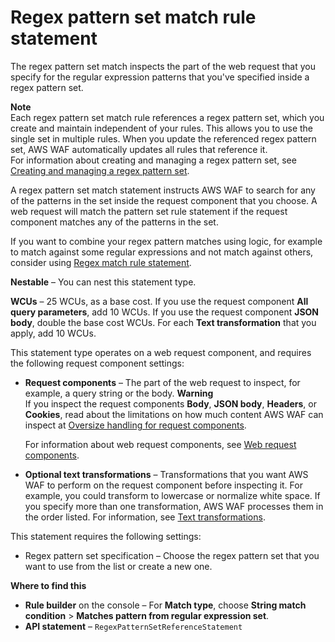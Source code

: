 # Regex pattern set match rule statement<a name="waf-rule-statement-type-regex-pattern-set-match"></a>

The regex pattern set match inspects the part of the web request that you specify for the regular expression patterns that you've specified inside a regex pattern set\.

**Note**  
Each regex pattern set match rule references a regex pattern set, which you create and maintain independent of your rules\. This allows you to use the single set in multiple rules\. When you update the referenced regex pattern set, AWS WAF automatically updates all rules that reference it\.   
For information about creating and managing a regex pattern set, see [Creating and managing a regex pattern set](waf-regex-pattern-set-managing.md)\.

A regex pattern set match statement instructs AWS WAF to search for any of the patterns in the set inside the request component that you choose\. A web request will match the pattern set rule statement if the request component matches any of the patterns in the set\. 

If you want to combine your regex pattern matches using logic, for example to match against some regular expressions and not match against others, consider using [Regex match rule statement](waf-rule-statement-type-regex-match.md)\. 

**Nestable** – You can nest this statement type\. 

**WCUs** – 25 WCUs, as a base cost\. If you use the request component **All query parameters**, add 10 WCUs\. If you use the request component **JSON body**, double the base cost WCUs\. For each **Text transformation** that you apply, add 10 WCUs\.

This statement type operates on a web request component, and requires the following request component settings: 
+ **Request components** – The part of the web request to inspect, for example, a query string or the body\.
**Warning**  
If you inspect the request components **Body**, **JSON body**, **Headers**, or **Cookies**, read about the limitations on how much content AWS WAF can inspect at [Oversize handling for request components](waf-rule-statement-oversize-handling.md)\.

  For information about web request components, see [Web request components](waf-rule-statement-fields.md)\.
+ **Optional text transformations** – Transformations that you want AWS WAF to perform on the request component before inspecting it\. For example, you could transform to lowercase or normalize white space\. If you specify more than one transformation, AWS WAF processes them in the order listed\. For information, see [Text transformations](waf-rule-statement-transformation.md)\.

This statement requires the following settings: 
+ Regex pattern set specification – Choose the regex pattern set that you want to use from the list or create a new one\. 

**Where to find this**
+ **Rule builder** on the console – For **Match type**, choose **String match condition** > **Matches pattern from regular expression set**\.
+ **API statement** – `RegexPatternSetReferenceStatement`